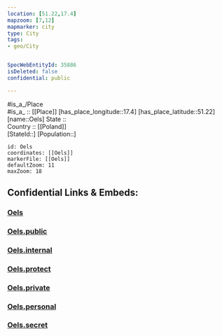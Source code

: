 ```yaml
---
location: [51.22,17.4] 
mapzoom: [7,12] 
mapmarker: city 
type: City
tags:
- geo/City


SpocWebEntityId: 35886
isDeleted: false
confidential: public

---
```

#is_a_/Place  
#is_a_ :: [[Place]] 
[has_place_longitude::17.4] 
[has_place_latitude::51.22] 
[name::Oels] 
State ::  
Country :: [[Poland]]  
[StateId::] 
[Population::] 



```leaflet
id: Oels
coordinates: [[Oels]] 
markerFile: [[Oels]] 
defaultZoom: 11 
maxZoom: 18
```


## Confidential Links & Embeds: 

### [Oels](/_Standards/Earth/Continent/Europe/Europe~East/Poland/Provinces~Poland/Lower_Silesian/City/Oels.md) 

### [Oels.public](/_public/Earth/Continent/Europe/Europe~East/Poland/Provinces~Poland/Lower_Silesian/City/Oels.public.md) 

### [Oels.internal](/_internal/Earth/Continent/Europe/Europe~East/Poland/Provinces~Poland/Lower_Silesian/City/Oels.internal.md) 

### [Oels.protect](/_protect/Earth/Continent/Europe/Europe~East/Poland/Provinces~Poland/Lower_Silesian/City/Oels.protect.md) 

### [Oels.private](/_private/Earth/Continent/Europe/Europe~East/Poland/Provinces~Poland/Lower_Silesian/City/Oels.private.md) 

### [Oels.personal](/_personal/Earth/Continent/Europe/Europe~East/Poland/Provinces~Poland/Lower_Silesian/City/Oels.personal.md) 

### [Oels.secret](/_secret/Earth/Continent/Europe/Europe~East/Poland/Provinces~Poland/Lower_Silesian/City/Oels.secret.md)

